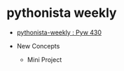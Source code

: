 # pythonista weekly

* [pythonista-weekly : Pyw 430](http://weekly.pychina.org/python-weekly/pyw-430.html)

* New Concepts
  * Mini Project

